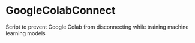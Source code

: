 # GoogleColabConnect
Script to prevent Google Colab from disconnecting while training machine learning models
